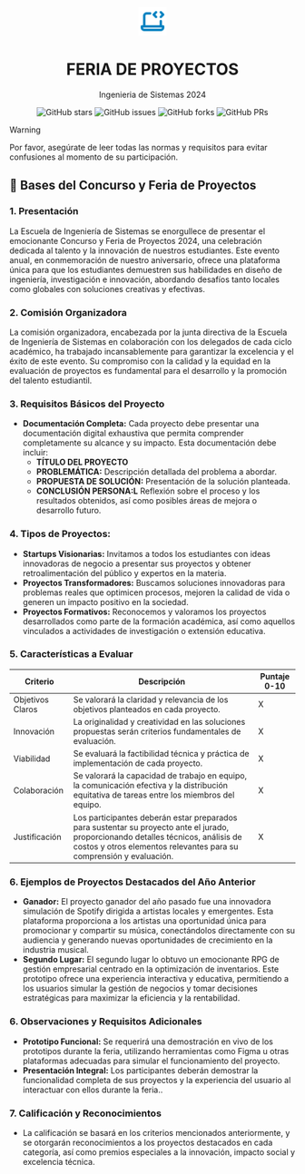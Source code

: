 <div align="center">
<img src="public/code.svg" height="50px" width="auto" /> 
<h1 style="font-weight: bold;">
 FERIA DE PROYECTOS
</h1>
<p >Ingenieria de Sistemas 2024</p>
</div>
<div align="center">


![GitHub stars](https://img.shields.io/github/stars/gpcunjfsc/FeriaProyectosSistemas)
![GitHub issues](https://img.shields.io/github/issues/gpcunjfsc/FeriaProyectosSistemas)
![GitHub forks](https://img.shields.io/github/forks/gpcunjfsc/FeriaProyectosSistemas)
![GitHub PRs](https://img.shields.io/github/issues-pr/gpcunjfsc/FeriaProyectosSistemas)

</div>

> [!WARNING]
> Por favor, asegúrate de leer todas las normas y requisitos para evitar confusiones al momento de su participación.

## 🚀 Bases del Concurso y Feria de Proyectos

### 1. Presentación
   
La Escuela de Ingeniería de Sistemas se enorgullece de presentar el emocionante Concurso y Feria de Proyectos 2024, una celebración dedicada al talento y la innovación de nuestros estudiantes. Este evento anual, en conmemoración de nuestro aniversario, ofrece una plataforma única para que los estudiantes demuestren sus habilidades en diseño de ingeniería, investigación e innovación, abordando desafíos tanto locales como globales con soluciones creativas y efectivas.

### 2. Comisión Organizadora

La comisión organizadora, encabezada por la junta directiva de la Escuela de Ingeniería de Sistemas en colaboración con los delegados de cada ciclo académico, ha trabajado incansablemente para garantizar la excelencia y el éxito de este evento. Su compromiso con la calidad y la equidad en la evaluación de proyectos es fundamental para el desarrollo y la promoción del talento estudiantil.

### 3. Requisitos Básicos del Proyecto

- **Documentación Completa:** Cada proyecto debe presentar una documentación digital exhaustiva que permita comprender completamente su alcance y su impacto. Esta documentación debe incluir:
  - **TÍTULO DEL PROYECTO**
  - **PROBLEMÁTICA:** Descripción detallada del problema a abordar.
  - **PROPUESTA DE SOLUCIÓN:** Presentación de la solución planteada.
  - **CONCLUSIÓN PERSONA:L** Reflexión sobre el proceso y los resultados obtenidos, así como posibles áreas de mejora o desarrollo futuro.

### 4. Tipos de Proyectos:
- **Startups Visionarias:** Invitamos a todos los estudiantes con ideas innovadoras de negocio a presentar sus proyectos y obtener retroalimentación del público y expertos en la materia.
- **Proyectos Transformadores:** Buscamos soluciones innovadoras para problemas reales que optimicen procesos, mejoren la calidad de vida o generen un impacto positivo en la sociedad.
- **Proyectos Formativos:** Reconocemos y valoramos los proyectos desarrollados como parte de la formación académica, así como aquellos vinculados a actividades de investigación o extensión educativa.

### 5. Características a Evaluar

| Criterio         | Descripción                                                                                               | Puntaje 0-10 |
|------------------|-----------------------------------------------------------------------------------------------------------|------------------|
| Objetivos Claros | Se valorará la claridad y relevancia de los objetivos planteados en cada proyecto.                        |        X         |
| Innovación       | La originalidad y creatividad en las soluciones propuestas serán criterios fundamentales de evaluación.  |        X         |
| Viabilidad       | Se evaluará la factibilidad técnica y práctica de implementación de cada proyecto.                         |        X         |
| Colaboración     | Se valorará la capacidad de trabajo en equipo, la comunicación efectiva y la distribución equitativa de tareas entre los miembros del equipo. | X |
| Justificación    | Los participantes deberán estar preparados para sustentar su proyecto ante el jurado, proporcionando detalles técnicos, análisis de costos y otros elementos relevantes para su comprensión y evaluación. | X |


### 6. Ejemplos de Proyectos Destacados del Año Anterior
- **Ganador:** El proyecto ganador del año pasado fue una innovadora simulación de Spotify dirigida a artistas locales y emergentes. Esta plataforma proporciona a los artistas una oportunidad única para promocionar y compartir su música, conectándolos directamente con su audiencia y generando nuevas oportunidades de crecimiento en la industria musical.
- **Segundo Lugar:** El segundo lugar lo obtuvo un emocionante RPG de gestión empresarial centrado en la optimización de inventarios. Este prototipo ofrece una experiencia interactiva y educativa, permitiendo a los usuarios simular la gestión de negocios y tomar decisiones estratégicas para maximizar la eficiencia y la rentabilidad.
### 6. Observaciones y Requisitos Adicionales

- **Prototipo Funcional:** Se requerirá una demostración en vivo de los prototipos durante la feria, utilizando herramientas como Figma u otras plataformas adecuadas para simular el funcionamiento del proyecto.
- **Presentación Integral:** Los participantes deberán demostrar la funcionalidad completa de sus proyectos y la experiencia del usuario al interactuar con ellos durante la feria..

### 7. Calificación y Reconocimientos
- La calificación se basará en los criterios mencionados anteriormente, y se otorgarán reconocimientos a los proyectos destacados en cada categoría, así como premios especiales a la innovación, impacto social y excelencia técnica.
